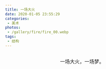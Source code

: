 ```yaml
---
title: 一场大火
date: 2020-01-05 23:55:29
categories:
 - 美术
photos:
 - /gallery/fire/fire_00.webp
tags:
 - 结构
---
```


<br/>
<center><font size=3>一场大火，一场梦。</font></center>

